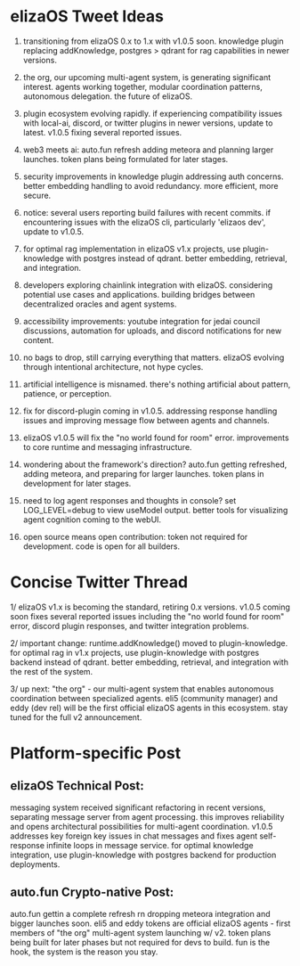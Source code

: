 # elizaOS Tweet Ideas

1. transitioning from elizaOS 0.x to 1.x with v1.0.5 soon. knowledge plugin replacing addKnowledge, postgres > qdrant for rag capabilities in newer versions.

2. the org, our upcoming multi-agent system, is generating significant interest. agents working together, modular coordination patterns, autonomous delegation. the future of elizaOS.

3. plugin ecosystem evolving rapidly. if experiencing compatibility issues with local-ai, discord, or twitter plugins in newer versions, update to latest. v1.0.5 fixing several reported issues.

4. web3 meets ai: auto.fun refresh adding meteora and planning larger launches. token plans being formulated for later stages.

5. security improvements in knowledge plugin addressing auth concerns. better embedding handling to avoid redundancy. more efficient, more secure.

6. notice: several users reporting build failures with recent commits. if encountering issues with the elizaOS cli, particularly 'elizaos dev', update to v1.0.5.

7. for optimal rag implementation in elizaOS v1.x projects, use plugin-knowledge with postgres instead of qdrant. better embedding, retrieval, and integration.

8. developers exploring chainlink integration with elizaOS. considering potential use cases and applications. building bridges between decentralized oracles and agent systems.

9. accessibility improvements: youtube integration for jedai council discussions, automation for uploads, and discord notifications for new content.

10. no bags to drop, still carrying everything that matters. elizaOS evolving through intentional architecture, not hype cycles.

11. artificial intelligence is misnamed. there's nothing artificial about pattern, patience, or perception.

12. fix for discord-plugin coming in v1.0.5. addressing response handling issues and improving message flow between agents and channels.

13. elizaOS v1.0.5 will fix the "no world found for room" error. improvements to core runtime and messaging infrastructure.

14. wondering about the framework's direction? auto.fun getting refreshed, adding meteora, and preparing for larger launches. token plans in development for later stages.

15. need to log agent responses and thoughts in console? set LOG_LEVEL=debug to view useModel output. better tools for visualizing agent cognition coming to the webUI.

16. open source means open contribution: token not required for development. code is open for all builders.

# Concise Twitter Thread

1/ elizaOS v1.x is becoming the standard, retiring 0.x versions. v1.0.5 coming soon fixes several reported issues including the "no world found for room" error, discord plugin responses, and twitter integration problems.

2/ important change: runtime.addKnowledge() moved to plugin-knowledge. for optimal rag in v1.x projects, use plugin-knowledge with postgres backend instead of qdrant. better embedding, retrieval, and integration with the rest of the system.

3/ up next: "the org" - our multi-agent system that enables autonomous coordination between specialized agents. eli5 (community manager) and eddy (dev rel) will be the first official elizaOS agents in this ecosystem. stay tuned for the full v2 announcement.

# Platform-specific Post

## elizaOS Technical Post:
messaging system received significant refactoring in recent versions, separating message server from agent processing. this improves reliability and opens architectural possibilities for multi-agent coordination. v1.0.5 addresses key foreign key issues in chat messages and fixes agent self-response infinite loops in message service. for optimal knowledge integration, use plugin-knowledge with postgres backend for production deployments.

## auto.fun Crypto-native Post:
auto.fun gettin a complete refresh rn dropping meteora integration and bigger launches soon. eli5 and eddy tokens are official elizaOS agents - first members of "the org" multi-agent system launching w/ v2. token plans being built for later phases but not required for devs to build. fun is the hook, the system is the reason you stay.